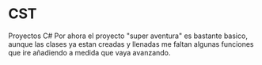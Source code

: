 # CST
Proyectos C#
Por ahora el proyecto "super aventura" es bastante basico, aunque las clases ya estan creadas y llenadas me faltan algunas funciones que ire añadiendo a medida que vaya avanzando.
